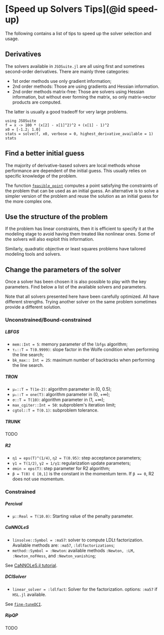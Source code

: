 # [Speed up Solvers Tips](@id speed-up)

The following contains a list of tips to speed up the solver selection and usage.

## Derivatives

The solvers available in `JSOSuite.jl` are all using first and sometines second-order derivatives. There are mainly three categories:
- 1st order methods use only gradient information;
- 2nd order methods: Those are using gradients and Hessian information.
- 2nd order methods matrix-free: Those are solvers using Hessian information, but without ever forming the matrix, so only matrix-vector products are computed.

The latter is usually a good tradeoff for very large problems.

```@example
using JSOSuite
f = x -> 100 * (x[2] - x[1]^2)^2 + (x[1] - 1)^2
x0 = [-1.2; 1.0]
stats = solve(f, x0, verbose = 0, highest_derivative_available = 1)
stats
```

## Find a better initial guess

The majority of derivative-based solvers are local methods whose performance are dependent of the initial guess. 
This usually relies on specific knowledge of the problem.

The function [`feasible_point`](@ref) computes a point satisfying the constraints of the problem that can be used as an initial guess. 
An alternative is to solve a simpler version of the problem and reuse the solution as an initial guess for the more complex one.

## Use the structure of the problem

If the problem has linear constraints, then it is efficient to specify it at the modeling stage to avoid having them treated like nonlinear ones.
Some of the solvers will also exploit this information.

Similarly, quadratic objective or least squares problems have tailored modeling tools and solvers.

## Change the parameters of the solver

Once a solver has been chosen it is also possible to play with the key parameters. Find below a list of the available solvers and parameters.

Note that all solvers presented here have been carefully optimized. All have different strengths. Trying another solver on the same problem sometimes provide a different solution.

### Unconstrained/Bound-constrained

##### LBFGS

- `mem::Int = 5`: memory parameter of the `lbfgs` algorithm;
- `τ₁::T = T(0.9999)`: slope factor in the Wolfe condition when performing the line search;
- `bk_max:: Int = 25`: maximum number of backtracks when performing the line search.

##### TRON

- `μ₀::T = T(1e-2)`: algorithm parameter in (0, 0.5);
- `μ₁::T = one(T)`: algorithm parameter in (0, +∞);
- `σ::T = T(10)`: algorithm parameter in (1, +∞);
- `max_cgiter::Int = 50`: subproblem's iteration limit;
- `cgtol::T = T(0.1)`: subproblem tolerance.

##### TRUNK

TODO

##### R2

- `η1 = eps(T)^(1/4)`, `η2 = T(0.95)`: step acceptance parameters;
- `γ1 = T(1/2)`, `γ2 = 1/γ1`: regularization update parameters;
- `σmin = eps(T)`: step parameter for R2 algorithm;
- `β = T(0) ∈ [0,1]` is the constant in the momentum term. If `β == 0`, R2 does not use momentum.

### Constrained

##### Percival

- `μ::Real = T(10.0)`: Starting value of the penalty parameter.

##### CaNNOLeS

- `linsolve::Symbol = :ma57`: solver to compute LDLt factorization. Available methods are: `:ma57`, `:ldlfactorizations`;
- `method::Symbol = :Newton`: available methods `:Newton, :LM, :Newton_noFHess`, and `:Newton_vanishing`;

See [CaNNOLeS.jl tutorial](https://juliasmoothoptimizers.github.io/CaNNOLeS.jl/dev/tutorial/).

##### DCISolver

- `linear_solver = :ldlfact`: Solver for the factorization. options: `:ma57` if `HSL.jl` available.

See [`fine-tuneDCI`](https://juliasmoothoptimizers.github.io/DCISolver.jl/dev/fine-tuneDCI/).

##### RipQP

TODO
